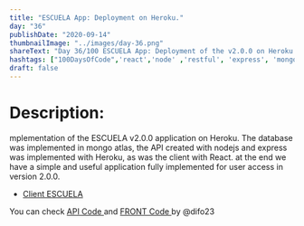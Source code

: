 ```yaml
---
title: "ESCUELA App: Deployment on Heroku."
day: "36"
publishDate: "2020-09-14"
thumbnailImage: "../images/day-36.png"
shareText: "Day 36/100 ESCUELA App: Deployment of the v2.0.0 on Heroku."
hashtags: ["100DaysOfCode",'react','node' ,'restful', 'express', 'mongodb', 'hooks', 'heroku', 'mongoatlas', 'deployment', 'client', 'api','node']
draft: false
---
```


# Description:

mplementation of the ESCUELA v2.0.0 application on Heroku. The database was implemented in mongo atlas, the API created with nodejs and express was implemented with Heroku, as was the client with React. at the end we have a simple and useful application fully implemented for user access in version 2.0.0.


* [Client ESCUELA](https://cemas.herokuapp.com/)


You can check  <a href="https://github.com/difo23/cemasapi" target="_blank"> API Code </a> and <a href= 'https://github.com/difo23/cemasfront'> FRONT Code </a> by @difo23



